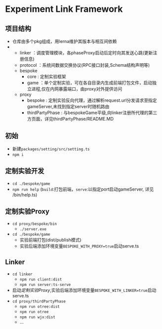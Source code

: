 # Experiment Link Framework

## 项目结构
  - 仓库由多个pkg组成，用lerna维护其版本与相互间依赖
  - - linker ：调度管理模块，各phaseProxy启动后定时向其发送心跳(更新注册信息)
    - protocol ：系统间数据交换协议(RPC接口封装,Schema结构声明等)
    - bespoke
        - core : 定制实验框架
        - game ：单个定制实验，可在各自目录内生成前端打包文件，启动独立进程,仅在内网暴露端口，由proxy对外提供访问
    - proxy
      - bespoke : 定制实验反向代理，通过解析request.url分发请求至指定gameServer,未找到指定server时随机路由
      - thirdPartyPhase : 与bespokeGame平级,向linker注册所代理的第三方页面，详见thirdPartyPhase/README.MD

## 初始
 - 新建`packages/setting/src/setting.ts`
 - `npm i`

## 定制实验开发
 - `cd ./bespoke/game`
 - `npm run help` (`build`:打包前端，`serve`:以指定port启动gameServer, 详见 /bin/help.ts)

## 定制实验Proxy
 - `cd proxy/bespoke/bin`
   - `./server.exe`
 - `cd ./bespoke/game`
   - 实验前端打包(dist/publish模式)
   - 实验后端添加环境变量`BESPOKE_WITH_PROXY=true`启动serve.ts

## Linker
 - `cd linker`
   - `npm run client:dist`
   - `npm run server:ts-serve`
 - 启动*定制实验Proxy*,实验后端添加环境变量`BESPOKE_WITH_LINKER=true`启动serve.ts
 - `cd proxy/thirdPartyPhase`
   - `npm run otree:dist`
   - `npm run otree`
   - `npm run wjx:dist`
   - ...

